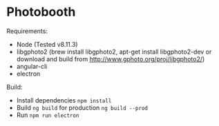 # Photobooth

Requirements:
- Node (Tested v8.11.3)
- libgphoto2 (brew install libgphoto2, apt-get install libgphoto2-dev  or download and build from http://www.gphoto.org/proj/libgphoto2/)
- angular-cli
- electron

Build:
- Install dependencies `npm install`
- Build `ng build` for production `ng build --prod`
- Run `npm run electron`
